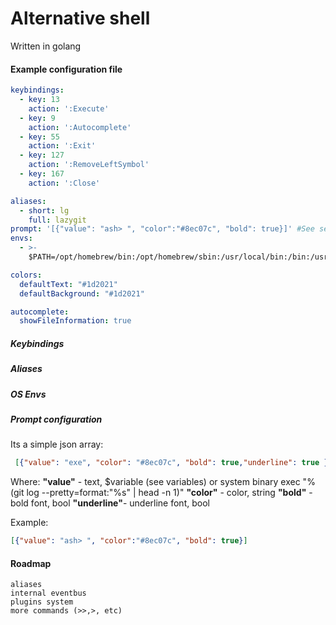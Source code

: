

# Alternative shell 
Written in golang

#### Example configuration file
```yaml
keybindings:
  - key: 13
    action: ':Execute'
  - key: 9
    action: ':Autocomplete'
  - key: 55
    action: ':Exit'
  - key: 127
    action: ':RemoveLeftSymbol'
  - key: 167
    action: ':Close'

aliases: 
  - short: lg
    full: lazygit
prompt: '[{"value": "ash> ", "color":"#8ec07c", "bold": true}]' #See section "Prompt configuration"
envs:
  - >-
    $PATH=/opt/homebrew/bin:/opt/homebrew/sbin:/usr/local/bin:/bin:/usr/sbin:/sbin:/var/run/com.apple.security.cryptexd/codex.system/bootstrap/usr/local/bin:/opt/homebrew/sbin:  

colors:
  defaultText: "#1d2021"
  defaultBackground: "#1d2021"

autocomplete:
  showFileInformation: true
```
##### Keybindings
##### Aliases
##### OS Envs
##### Prompt configuration
Its a simple json array:
```json
 [{"value": "exe", "color": "#8ec07c", "bold": true,"underline": true }]
```
Where:
**"value"** - text, $variable (see variables) or system binary exec "%(git log --pretty=format:"%s"  | head -n 1)"
**"color"** - color, string 
**"bold"** - bold font, bool
**"underline"**- underline font, bool

Example:
```json
[{"value": "ash> ", "color":"#8ec07c", "bold": true}]
```


#### Roadmap
```
aliases
internal eventbus
plugins system
more commands (>>,>, etc)
```
